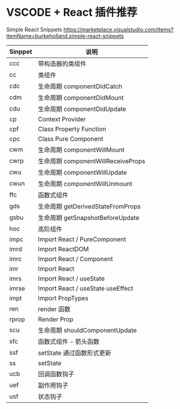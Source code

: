 # VSCODE + React 插件推荐

Simple React Snippets
https://marketplace.visualstudio.com/items?itemName=burkeholland.simple-react-snippets

| Sinppet | 说明                               |
| ------- | ---------------------------------- |
| ccc     | 带构造器的类组件                   |
| cc      | 类组件                             |
| cdc     | 生命周期 componentDidCatch         |
| cdm     | 生命周期 componentDidMount         |
| cdu     | 生命周期 componentDidUpdate        |
| cp      | Context Provider                   |
| cpf     | Class Property Function            |
| cpc     | Class Pure Component               |
| cwm     | 生命周期 componentWillMount        |
| cwrp    | 生命周期 componentWillReceiveProps |
| cwu     | 生命周期 componentWillUpdate       |
| cwun    | 生命周期 componentWillUnmount      |
| ffc     | 函数式组件                         |
| gds     | 生命周期 getDerivedStateFromProps  |
| gsbu    | 生命周期 getSnapshotBeforeUpdate   |
| hoc     | 高阶组件                           |
| impc    | Import React / PureComponent       |
| imrd    | Import ReactDOM                    |
| imrc    | Import React / Component           |
| imr     | Import React                       |
| imrs    | Import React / useState            |
| imrse   | Import React / useState useEffect  |
| impt    | Import PropTypes                   |
| ren     | render 函数                        |
| rprop   | Render Prop                        |
| scu     | 生命周期 shouldComponentUpdate     |
| sfc     | 函数式组件 - 箭头函数              |
| ssf     | setState 通过函数形式更新          |
| ss      | setState                           |
| ucb     | 回调函数钩子                       |
| uef     | 副作用钩子                         |
| usf     | 状态钩子                           |
